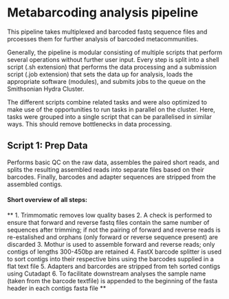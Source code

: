 # Metabarcoding analysis pipeline

This pipeline takes multiplexed and barcoded fastq sequence files and prcoesses
them for further analysis of barcoded metacommunities.

Generally, the pipeline is modular consisting of multiple scripts that perform
several operations without further user input. Every step is split into a shell
script (.sh extension) that performs the data processing and a submission script
(.job extension) that sets the data up for analysis, loads the appropriate software
(modules), and submits jobs to the queue on the Smithsonian Hydra Cluster.

The different scripts combine related tasks and were also optimized to make use of
the opportunities to run tasks in parallel on the cluster. Here, tasks were grouped 
into a single script that can be parallelised in similar ways. This should remove
bottlenecks in data processing.

## Script 1: Prep Data

Performs basic QC on the raw data, assembles the paired short reads, and splits the 
resulting assembled reads into separate files based on their barcodes. Finally,
barcodes and adapter sequences are stripped from the assembled contigs.

#### Short overview of all steps:

** 1. Trimmomatic removes low quality bases
2. A check is performed to ensure that forward and reverse fastq files contain the same
    number of sequences after trimming; if not the pairing of forward and reverse reads
    is re-estalished and orphans (only forward or reverse sequence present) are discarded
3. Mothur is used to assemble forward and reverse reads; only contigs of lengths 300-450bp
    are retained
4. FastX barcode splitter is used to sort contigs into their respective bins using the barcodes
    supplied in a flat text file
5. Adapters and barcordes are stripped from teh sorted contigs using Cutadapt
6. To facilitate downstream analyses the sample name (taken from the barcode textfile) is
    appended to the beginning of the fasta header in each contigs fasta file **
